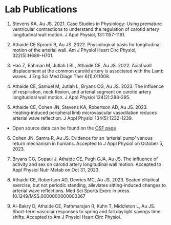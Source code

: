 # Lab Publications

1. Stevens KA, Au JS. 2021. Case Studies in Physiology: Using premature ventricular contractions to understand the regulation of carotid artery longitudinal wall motion. J Appl Physiol, 131:1157-1161.

2. Athaide CE Spronk B, Au JS. 2022. Physiological basis for longitudinal motion of the arterial wall. Am J Physiol Heart Circ Physiol, 322(5):H689-H701.

3. Hao Z, Rahman M, Jutlah LBL, Athaide CE, Au JS. 2022. Axial wall displacement at the common carotid artery is associated with the Lamb waves. J Eng Sci Med Diagn Ther 6(1):011008.

4. Athaide CE, Samuel M, Jutlah L, Bryans CG, Au JS. 2023. The influence of respiration, neck flexion, and arterial segment on carotid artery longitudinal wall motion. J Appl Physiol 134(2):288-295.

5. Athaide CE, Cohen JN, Stevens KA, Robertson AD, Au JS. 2023. Heating-induced peripheral limb microvascular vasodilation reduces arterial wave reflection. J Appl Physiol 134(5):1232-1239.
* Open source data can be found on the [OSF page](https://osf.io/p9n2y/)

6. Cohen JN, Samra R, Au JS. Evidence for an ‘arterial pump’ venous return mechanism in humans. Accepted to J Appl Physiol on October 5, 2023.

7.	Bryans CG, Gopaul J, Athaide CE, Pugh CJA, Au JS. The influence of activity and sex on carotid artery longitudinal wall motion. Accepted to Appl Physiol Nutr Metab on Oct 31, 2023.

8. Athaide CE, Robertson AD, Devries MC, Au JS. 2023. Seated elliptical exercise, but not periodic standing, alleviates sitting-induced changes to arterial wave reflections. Med Sci Sports Exerc in press. 10.1249/MSS.0000000000003367

9. Al-Bakry D, Athaide CE, Pathmarajan R, Kuhn T, Middleton L, Au JS. Short-term vascular responses to spring and fall daylight savings time shifts. Accepted to Am J Physiol Heart Circ Physiol.
